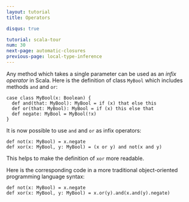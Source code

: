 ```yaml
---
layout: tutorial
title: Operators

disqus: true

tutorial: scala-tour
num: 30
next-page: automatic-closures
previous-page: local-type-inference
---
```


Any method which takes a single parameter can be used as an *infix operator* in Scala. Here is the definition of class `MyBool` which includes methods `and` and `or`:

```tut
case class MyBool(x: Boolean) {
  def and(that: MyBool): MyBool = if (x) that else this
  def or(that: MyBool): MyBool = if (x) this else that
  def negate: MyBool = MyBool(!x)
}
```

It is now possible to use `and` and `or` as infix operators:

```tut
def not(x: MyBool) = x.negate
def xor(x: MyBool, y: MyBool) = (x or y) and not(x and y)
```

This helps to make the definition of `xor` more readable.

Here is the corresponding code in a more traditional object-oriented programming language syntax:

```tut
def not(x: MyBool) = x.negate
def xor(x: MyBool, y: MyBool) = x.or(y).and(x.and(y).negate)
```
